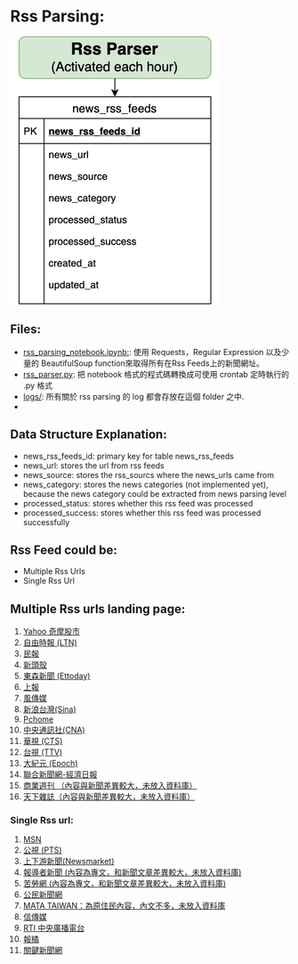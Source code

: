 # Rss Parsing:
![rss_parser_image](./rss_parser.png)

## Files:
* [rss\_parsing\_notebook.ipynb:](https://github.com/garyhsu29/chinese_nlp/blob/master/crawler/rss_parsing_notebook.ipynb): 使用 Requests，Regular Expression 以及少量的 BeautifulSoup function來取得所有在Rss Feeds上的新聞網址。
*  [rss_parser.py](https://github.com/garyhsu29/chinese_nlp/blob/master/rss_parser/rss_parser.py): 把 notebook 格式的程式碼轉換成可使用 crontab 定時執行的 .py 格式
*  [logs/](https://github.com/garyhsu29/chinese_nlp/tree/master/rss_parser/logs): 所有關於 rss parsing 的 log 都會存放在這個 folder 之中. 
*  

## Data Structure Explanation:
* news\_rss\_feeds\_id: primary key for table news\_rss\_feeds
* news\_url: stores the url from rss feeds
* news\_source: stores the rss\_sourcs where the news_urls came from
* news\_category: stores the news categories (not implemented yet), because the news category could be extracted from news parsing level
*  processed\_status: stores whether this rss feed was processed
*  processed\_success: stores whether this rss feed was processed successfully

## Rss Feed could be:  
- Multiple Rss Urls
- Single Rss Url

## Multiple Rss urls landing page:  
 1. [Yahoo 奇摩股市](https://tw.stock.yahoo.com/rss_index.html)
 2. [自由時報 (LTN)](https://service.ltn.com.tw/RSS)
 3. [民報](https://www.peoplenews.tw/subscription)
 4. [新頭殼](https://newtalk.tw/rss)
 5. [東森新聞 (Ettoday)](https://www.ettoday.net/events/news-express/epaper.php)
 6. [上報](https://www.upmedia.mg/rss.php)
 7. [風傳媒](https://www.storm.mg/feeds)
 8. [新浪台灣(Sina)](https://news.sina.com.tw/rss/index.html)
 9. [Pchome](https://news.pchome.com.tw/member_rss/)
 10. [中央通訊社(CNA)](http://rss.cna.com.tw/rsscna/)
 11. [華視 (CTS)](https://news.cts.com.tw/plugin/)
 12. [台視 (TTV)](https://www.ttv.com.tw/rss/)
 13. [大紀元 (Epoch)](https://www.epochtimes.com/b5/djy-rss.htm)
 14. [聯合新聞網-經濟日報](https://money.udn.com/rssfeed/lists/1001) 
 15. [商業週刊 （內容與新聞差異較大，未放入資料庫）](https://www.businessweekly.com.tw/RSS) 
 16. [天下雜誌（內容與新聞差異較大，未放入資料庫）](https://www.cw.com.tw/article/article.action?id=5070394)  


### Single Rss url:
1. [MSN](https://rss.msn.com/zh-tw/)  
2. [公視 (PTS)](https://about.pts.org.tw/rss/XML/newsfeed.xml)
3. [上下游新聞(Newsmarket)](https://www.newsmarket.com.tw/feed/) 
4. [報導者新聞 (內容為專文，和新聞文章差異較大，未放入資料庫)](https://www.twreporter.org/a/rss2.xml)
5. [苦勞網 (內容為專文，和新聞文章差異較大，未放入資料庫)](https://www.coolloud.org.tw/rss.xml)
6. [公民新聞網](https://www.peopo.org/rss-news)
7. [MATA TAIWAN：為原住民內容，內文不多，未放入資料庫](https://www.matataiwan.com/feed/)
8. [信傳媒](https://www.cmmedia.com.tw/rss/yahoo/article)
9. [RTI 中央廣播電台](http://www.rti.org.tw/rss/)
10. [報橘](https://buzzorange.com/feed/)
11. [關鍵新聞網](https://feeds.feedburner.com/TheNewsLens)


